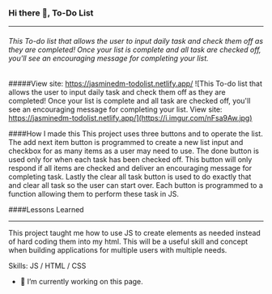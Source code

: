 ### Hi there 👋, To-Do List<hr>
###### This To-do list that allows the user to input daily task and check them off as they are completed! Once your list is complete and all task are checked off, you'll see an encouraging message for completing your list.  

#####View site: https://jasminedm-todolist.netlify.app/
![This To-do list that allows the user to input daily task and check them off as they are completed! Once your list is complete and all task are checked off, you'll see an encouraging message for completing your list.  View site: https://jasminedm-todolist.netlify.app/](https://i.imgur.com/nFsa9Aw.jpg)

####How I made this
This project uses three buttons and to operate the list. The add next item button is programmed to create a new list input and checkbox for as many items as a user may need to use. The done button is used only for when each task has been checked off. This button will only respond if all items are checked and deliver an encouraging message for completing task. Lastly the clear all task button is used to do exactly that and clear all task so the user can start over. Each button is programmed to a function allowing them to perform these task in JS.

####Lessons Learned 
<hr>
This project taught me how to use JS to create elements as needed instead of hard coding them into my html. This will be a useful skill and concept when building applications for multiple users with multiple needs.

Skills: JS / HTML / CSS

- 🔭 I’m currently working on this page. 





